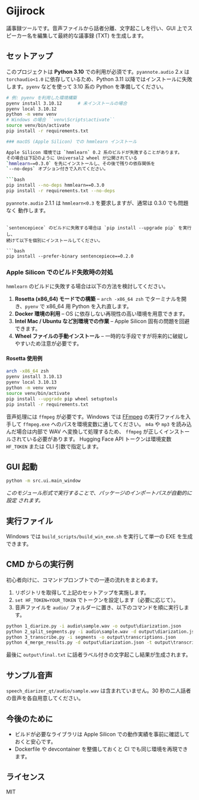 # Gijirock

議事録ツールです。音声ファイルから話者分離、文字起こしを行い、GUI 上でスピーカー名を編集して最終的な議事録 (TXT) を生成します。

## セットアップ

このプロジェクトは **Python 3.10** での利用が必須です。`pyannote.audio` 2.x は `torchaudio<1.0` に依存しているため、Python 3.11 以降ではインストールに失敗します。`pyenv` などを使って 3.10 系の Python を準備してください。

```bash
# 例: pyenv を利用した環境構築
pyenv install 3.10.12      # 未インストールの場合
pyenv local 3.10.12
python -m venv venv
# Windows の場合 ``venv\Scripts\activate``
source venv/bin/activate
pip install -r requirements.txt

### macOS (Apple Silicon) での hmmlearn インストール

Apple Silicon 環境では `hmmlearn` 0.2 系のビルドが失敗することがあります。
その場合は下記のように Universal2 wheel が公開されている
`hmmlearn==0.3.0` を先にインストールし、その後で残りの依存関係を
`--no-deps` オプション付きで入れてください。

```bash
pip install --no-deps hmmlearn==0.3.0
pip install -r requirements.txt --no-deps
```

`pyannote.audio` 2.1.1 は `hmmlearn<0.3` を要求しますが、通常は 0.3.0 でも問題なく
動作します。
```

`sentencepiece` のビルドに失敗する場合は `pip install --upgrade pip` を実行し、
続けて以下を個別にインストールしてください。

```bash
pip install --prefer-binary sentencepiece==0.2.0
```

### Apple Silicon でのビルド失敗時の対処

`hmmlearn` のビルドに失敗する場合は以下の方法を検討してください。

1. **Rosetta (x86_64) モードでの構築** – `arch -x86_64 zsh` でターミナルを開き、`pyenv` で x86_64 用 Python を入れ直します。
2. **Docker 環境の利用** – OS に依存しない再現性の高い環境を用意できます。
3. **Intel Mac / Ubuntu など別環境での作業** – Apple Silicon 固有の問題を回避できます。
4. **Wheel ファイルの手動インストール** – 一時的な手段ですが将来的に破綻しやすいため注意が必要です。

#### Rosetta 使用例

```bash
arch -x86_64 zsh
pyenv install 3.10.13
pyenv local 3.10.13
python -m venv venv
source venv/bin/activate
pip install --upgrade pip wheel setuptools
pip install -r requirements.txt
```

音声処理には `ffmpeg` が必要です。Windows では
[FFmpeg](https://ffmpeg.org/download.html) の実行ファイルを入手して
`ffmpeg.exe` へのパスを環境変数に通してください。
`m4a` や `mp3` を読み込んだ場合は内部で WAV へ変換して処理するため、
`ffmpeg` が正しくインストールされている必要があります。
Hugging Face API トークンは環境変数 `HF_TOKEN` または CLI 引数で指定します。

## GUI 起動

```bash
python -m src.ui.main_window
```
*このモジュール形式で実行することで、パッケージのインポートパスが自動的に設定
されます。*

## 実行ファイル

Windows では `build_scripts/build_win_exe.sh` を実行して単一の EXE を生成できます。

## CMD からの実行例

初心者向けに、コマンドプロンプトでの一連の流れをまとめます。

1. リポジトリを取得して上記のセットアップを実施します。
2. `set HF_TOKEN=YOUR_TOKEN` でトークンを設定します（必要に応じて）。
3. 音声ファイルを `audio/` フォルダーに置き、以下のコマンドを順に実行します。

```cmd
python 1_diarize.py -i audio\sample.wav -o output\diarization.json
python 2_split_segments.py -i audio\sample.wav -d output\diarization.json -o segments
python 3_transcribe.py -i segments -o output\transcriptions.json
python 4_merge_results.py -d output\diarization.json -t output\transcriptions.json -o output\final.txt
```

最後に `output\final.txt` に話者ラベル付きの文字起こし結果が生成されます。

## サンプル音声

`speech_diarizer_qt/audio/sample.wav` は含まれていません。30 秒の二人話者の音声を各自用意してください。

## 今後のために

* ビルドが必要なライブラリは Apple Silicon での動作実績を事前に確認しておくと安心です。
* Dockerfile や devcontainer を整備しておくと CI でも同じ環境を再現できます。

## ライセンス

MIT
